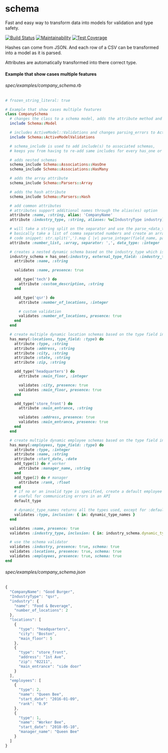 # schema

Fast and easy way to transform data into models for validation and type safety.

[![Build Status](https://travis-ci.org/dougyouch/schema.svg?branch=master)](https://travis-ci.org/dougyouch/schema)
[![Maintainability](https://api.codeclimate.com/v1/badges/c142d46a7a37d4a8c2e5/maintainability)](https://codeclimate.com/github/dougyouch/schema/maintainability)
[![Test Coverage](https://api.codeclimate.com/v1/badges/c142d46a7a37d4a8c2e5/test_coverage)](https://codeclimate.com/github/dougyouch/schema/test_coverage)

Hashes can come from JSON.  And each row of a CSV can be transformed into a model as it is parsed.

Attributes are automatically transformed into there correct type.

#### Example that show cases multiple features

###### spec/examples/company_schema.rb
```ruby
# frozen_string_literal: true

# Example that show cases multiple features
class CompanySchema
  # changes the class to a schema model, adds the attribute method and includes common types
  include Schema::Model

  # includes ActiveModel::Validations and changes parsing_errors to ActiveModel::Errors
  include Schema::ActiveModelValidations

  # schema_include is used to add include(s) to associated schemas,
  # keeps you from having to re-add same includes for every has_one or has_many

  # adds nested schemas
  schema_include Schema::Associations::HasOne
  schema_include Schema::Associations::HasMany

  # adds the array attribute
  schema_include Schema::Parsers::Array

  # adds the hash attribute
  schema_include Schema::Parsers::Hash

  # add common attributes
  # attributes support additional names through the alias(es) option
  attribute :name, :string, alias: 'CompanyName'
  attribute :industry_type, :string, aliases: %w[IndustryType industry]

  # will take a string split on the separator and use the parse_<data_type> method on every element
  # basically take a list of comma separated numbers and create an array of integers
  # code snippet: str.split(',').map { |v| parse_integer(field_name, parsing_errors, v) }
  attribute :number_list, :array, separator: ',', data_type: :integer

  # creates a nested dynamic schema based on the industry_type which is part of the main company data
  industry_schema = has_one(:industry, external_type_field: :industry_type) do
    attribute :name, :string

    validates :name, presence: true

    add_type('tech') do
      attribute :custom_description, :string
    end

    add_type('qsr') do
      attribute :number_of_locations, :integer

      # custom validation
      validates :number_of_locations, presence: true
    end
  end

  # create multiple dynamic location schemas based on the type field in the location data
  has_many(:locations, type_field: :type) do
    attribute :type, :string
    attribute :address, :string
    attribute :city, :string
    attribute :state, :string
    attribute :zip, :string

    add_type('headquarters') do
      attribute :main_floor, :integer

      validates :city, presence: true
      validates :main_floor, presence: true
    end

    add_type('store_front') do
      attribute :main_entrance, :string

      validates :address, presence: true
      validates :main_entrance, presence: true
    end
  end

  # create multiple dynamic employee schemas based on the type field in the employee data
  has_many(:employees, type_field: :type) do
    attribute :type, :integer
    attribute :name, :string
    attribute :start_date, :date
    add_type(1) do # worker
      attribute :manager_name, :string
    end
    add_type(2) do # manager
      attribute :rank, :float
    end
    # if no or an invalid type is specified, create a default employee schema object
    # useful for communicating errors in an API
    default_type

    # dynamic_type_names returns all the types used, except for :default
    validates :type, inclusion: { in: dynamic_type_names }
  end

  validates :name, presence: true
  validates :industry_type, inclusion: { in: industry_schema.dynamic_type_names }

  # use the schema validator
  validates :industry, presence: true, schema: true
  validates :locations, presence: true, schema: true
  validates :employees, presence: true, schema: true
end
```

###### spec/examples/company_schema.json
```javascript
{
  "CompanyName": "Good Burger",
  "IndustryType": "qsr",
  "industry": {
    "name": "Food & Beverage",
    "number_of_locations": 2
  },
  "locations": [
    {
      "type": "headquarters",
      "city": "Boston",
      "main_floor": 5
    },
    {
      "type": "store_front",
      "address": "1st Ave",
      "zip": "02211",
      "main_entrance": "side door"
    }
  ],
  "employees": [
    {
      "type": 2,
      "name": "Queen Bee",
      "start_date": "2016-01-09",
      "rank": "0.9"
    },
    {
      "type": 1,
      "name": "Worker Bee",
      "start_date": "2018-05-10",
      "manager_name": "Queen Bee"
    }
  ]
}
```
